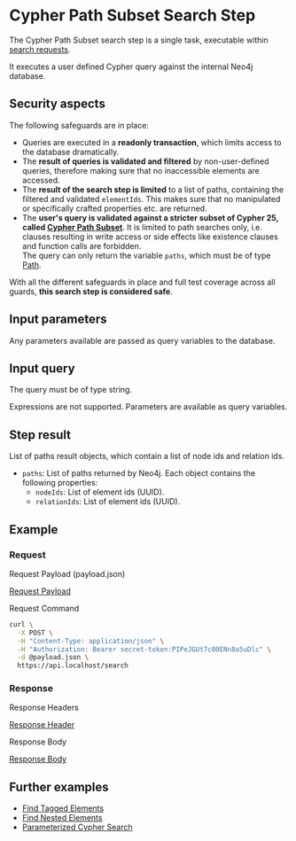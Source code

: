 # Cypher Path Subset Search Step

The Cypher Path Subset search step is a single task, executable within [search requests](../../api-endpoints/search/post-search).

It executes a user defined Cypher query against the internal Neo4j database.

## Security aspects

The following safeguards are in place:

- Queries are executed in a **readonly transaction**, which limits access to the database dramatically.
- The **result of queries is validated and filtered** by non-user-defined queries, therefore making sure that no
  inaccessible elements are accessed.
- The **result of the search step is limited** to a list of paths, containing the filtered and validated `elementIds`.
  This makes sure that no manipulated or specifically crafted properties etc. are returned.
- The **user's query is validated against a stricter subset of Cypher 25, called [Cypher Path Subset](../../concepts/grammars?id=cypher-path-subset)**.
  It is limited to path searches only, i.e. clauses resulting in write access or side effects like existence clauses and
  function calls are forbidden.  
  The query can only return the variable `paths`, which must be of type [Path](https://neo4j.com/docs/cypher-manual/current/patterns/reference/#path-patterns).

With all the different safeguards in place and full test coverage across all guards, **this search step is considered
safe**.

## Input parameters

Any parameters available are passed as query variables to the database.

## Input query

The query must be of type string.

Expressions are not supported. Parameters are available as query variables.

## Step result

List of paths result objects, which contain a list of node ids and relation ids.

- `paths`: List of paths returned by Neo4j. Each object contains the following properties:
  - `nodeIds`: List of element ids (UUID).
  - `relationIds`: List of element ids (UUID).

## Example

### Request

<div class="code-title">Request Payload (payload.json)</div>

[Request Payload](../example/cypher-path-subset/find-tagged-elements/request-payload.json ':include :type=code')

<div class="code-title">Request Command</div>

```bash
curl \
  -X POST \
  -H "Content-Type: application/json" \
  -H "Authorization: Bearer secret-token:PIPeJGUt7c00ENn8a5uDlc" \
  -d @payload.json \
  https://api.localhost/search
```

### Response

<div class="code-title auto-refresh">Response Headers</div>

[Response Header](../example/cypher-path-subset/find-tagged-elements/response-header.txt ':include :type=code')

<div class="code-title auto-refresh">Response Body</div>

[Response Body](../example/cypher-path-subset/find-tagged-elements/response-body.json ':include :type=code')

## Further examples

- [Find Tagged Elements](/search/example/cypher-path-subset/find-tagged-elements)
- [Find Nested Elements](/search/example/cypher-path-subset/find-nested-elements)
- [Parameterized Cypher Search](/search/example/cypher-path-subset/parameterized-cypher-search)
